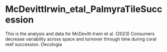 # McDevittIrwin_etal_PalmyraTileSuccession

This is the analysis and data for McDevitt-Irwin et al. (2023) Consumers decrease variability across space and turnover through time during coral reef succession. Oecologia
